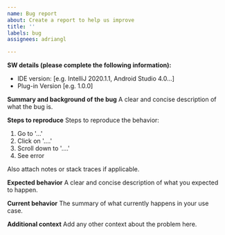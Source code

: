 ```yaml
---
name: Bug report
about: Create a report to help us improve
title: ''
labels: bug
assignees: adriangl

---
```


**SW details (please complete the following information):**
 - IDE version: [e.g. IntelliJ 2020.1.1, Android Studio 4.0...]
 - Plug-in Version [e.g. 1.0.0]

**Summary and background of the bug**
A clear and concise description of what the bug is.

**Steps to reproduce**
Steps to reproduce the behavior:
1. Go to '...'
2. Click on '....'
3. Scroll down to '....'
4. See error

Also attach notes or stack traces if applicable.

**Expected behavior**
A clear and concise description of what you expected to happen.

**Current behavior**
The summary of what currently happens in your use case.

**Additional context**
Add any other context about the problem here.
